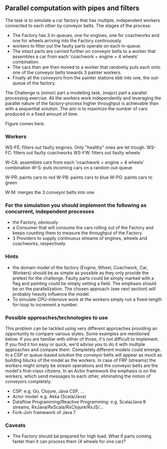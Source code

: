 ## Parallel computation with pipes and filters ##

The task is to simulate a car factory that has multiple, independent workers connected to each other by conveyor belts. The stages of the process:
* The Factory has 3 in-queues, one for engines, one for coachworks and one for wheels arriving into the Factory continuously.
* workers to filter out the faulty parts operate on each in-queue. 
* The intact parts are carried further on conveyor belts to a worker that assembles a car from each 'coachwork + engine + 4 wheels' combination. 
* The cars then are then moved to a worker that randomly puts each onto one of the conveyor belts towards 3 painter workers.
* Finally all the conveyors from the painter stations ebb into one, the out-queue of the factory.

The Challenge is (minor) part a modelling task, (major) part a parallel processing exercise. All the workers work independently and leveraging the parallel nature of the factory-process higher throughput is achievable than with a sequential solution. The aim is to maximize the number of cars produced in a fixed amount of time.

Figure comes here.

### Workers ###

WS-FE: filters out faulty engines. Only "healthy" ones are let trough.
WS-FC: filters out faulty coachworks
WS-FW: filters out faulty wheels

W-CA: assembles cars from each 'coachwork + engine + 4 wheels' combination
W-S: puts incoming cars on a random out-queue

W-PR: paints cars to red
W-PB: paints cars to blue
W-PG: paints cars to green

W-M: merges the 3 conveyor belts into one

### For the simulation you should implement the following as concurrent, independent processes ###

* the Factory, obviously
* a Consumer that will consume the cars rolling out of the Factory and keeps counting them to measure the throughput of the Factory
* 3 Providers to supply continuous streams of engines, wheels and coachworks, respectively


### Hints ###

* the domain model of the factory (Engine, Wheel, Coachwork, Car, Workers) should be as simple as possible as they only provide the pretext for the challenge. Faulty parts could be simply marked with a flag and painting could be simply setting a field. The emphasis should be on the parallelization. The chosen approach (see next section) will probably heavily influence the model.
* To simulate CPU-intensive work at the workers simply run a fixed-length for-loop to increment a number.

### Possible approaches/technologies to use ###

This problem can be tackled using very different approaches providing an opportunity to compare various styles. Some examples are mentioned below. If you are familiar with either of those, it's not difficult to implement. If you find it too easy or quick, we'd advise you to do it with multiple approaches and compare them. Completely different models could emerge. In a CSP or queue-based solution the conveyor belts will appear as much as building blocks of the model as the workers. In case of FRP (streams) the workers might simply be stream operations and the conveyor belts are the model's first-class citizens. In an Actor framework the emphasis is on the workers, which send messages to each other, eliminating the notion of conveyors completely.

 * CSP: e.g. Go, Clojure, Java CSP, ...
 * Actor model: e.g. Akka (Scala/Java)
 * Dataflow Programming/Reactive Programming: e.g. Scala/Java 8 streams, RxJava/RxScala/RxClojure/RxJS/...
 * Fork-Join framework of Java 7
  
### Caveats ###

* The Factory should be prepared for high load. What if parts coming faster than it can process them (4 wheels for one car)? 

